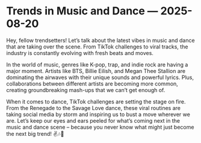 # Trends in Music and Dance — 2025-08-20

Hey, fellow trendsetters! Let’s talk about the latest vibes in music and dance that are taking over the scene. From TikTok challenges to viral tracks, the industry is constantly evolving with fresh beats and moves.

In the world of music, genres like K-pop, trap, and indie rock are having a major moment. Artists like BTS, Billie Eilish, and Megan Thee Stallion are dominating the airwaves with their unique sounds and powerful lyrics. Plus, collaborations between different artists are becoming more common, creating groundbreaking mash-ups that we can’t get enough of.

When it comes to dance, TikTok challenges are setting the stage on fire. From the Renegade to the Savage Love dance, these viral routines are taking social media by storm and inspiring us to bust a move wherever we are. Let’s keep our eyes and ears peeled for what’s coming next in the music and dance scene – because you never know what might just become the next big trend! ✌️🎶💃
